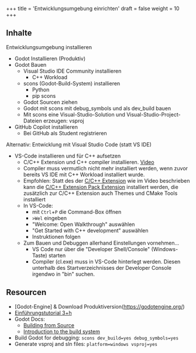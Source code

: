 +++
title = 'Entwicklungsumgebung einrichten'
draft = false
weight = 10 
+++

## Inhalte

Entwicklungsumgebung installieren

- Godot Installieren (Produktiv)
- Godot Bauen
  - Visual Studio IDE Community installieren
    - C++ Workload
  - scons (Godot-Build-System) installieren
    - Python
    - pip scons
  - Godot Sourcen ziehen
  - Godot mit scons mit debug_symbols und als dev_build bauen
  - Mit scons eine Visual-Studio-Solution und Visual-Studio-Project-Dateien erzeugen: vsproj
- GitHub Copilot installieren
  - Bei GitHub als Student registrieren

Alternativ: Entwicklung mit Visual Studio Code (statt VS IDE)

- VS-Code installieren und für C++ aufsetzen
  - C/C++ Extension und C++ compiler installieren. [Video](http://code.visualstudio.com/docs/cpp/introvideos-cpp)
  - Compiler muss vermutlich nicht mehr installiert werden, wenn zuvor bereits VS IDE mit C++ Workload installiert wurde.
  - Empfohlen: Statt des der [C/C++ Extension](https://marketplace.visualstudio.com/items?itemName=ms-vscode.cpptools) wie im Video beschrieben kann die [C/C++ Extension Pack Extension](https://marketplace.visualstudio.com/items?itemName=ms-vscode.cpptools-extension-pack) installiert werden, die zusätzlich zur C/C++ Extension auch Themes und CMake Tools installiert
  - In VS-Code: 
    - mit `Ctrl`+`P` die Command-Box öffnen
    - `>Wel` eingeben
    - "Welcome: Open Walkthrough" auswählen
    - "Get Started with C++ development" auswählen
    - Instruktionen folgen
  - Zum Bauen und Debuggen allerhand Einstellungen vornehmen...
    - VS Code nur über die "Developer Shell/Console" (Windows-Taste) starten
    - Compiler (cl.exe) muss in VS-Code hinterlegt werden. Diesen unterhalb des Startverzeichnisses der Developer Console irgendwo in "bin" suchen.


## Resourcen

- [Godot-Engine] & Download Produktiversion(https://godotengine.org/)
- [Einführungstutorial 3+h](https://www.youtube.com/watch?v=A3R6T1h0ln8)
- Godot Docs: 
  - [Building from Source](https://docs.godotengine.org/en/stable/contributing/development/compiling/index.html#)
  - [Introduction to the build system](https://docs.godotengine.org/en/stable/contributing/development/compiling/introduction_to_the_buildsystem.html)
- Build Godot for debugging: 
  ```scons dev_build=yes debug_symbols=yes```
- Generate vsproj and sln files: 
  ```platform=windows vsproj=yes```

